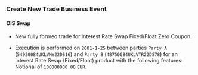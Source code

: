 ### Create New Trade Business Event

#### OIS Swap
- New fully formed trade for Interest Rate Swap Fixed/Float Zero Coupon.

- Execution is performed on `2001-1-25` between
  parties `Party A` (`54930084UKLVMY22DS16`) and `Party B`
  (`48750084UKLVTR22DS78`)
  for an Interest Rate Swap (Fixed/Float) product with the
  following features: Notional of `100000000.00` `EUR`.